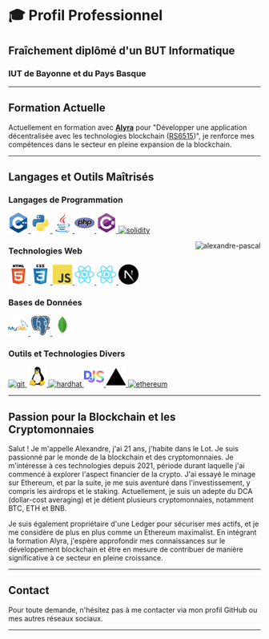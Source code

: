 # 🎓 Profil Professionnel

## Fraîchement diplômé d'un BUT Informatique
### IUT de Bayonne et du Pays Basque

---

## Formation Actuelle
Actuellement en formation avec **[Alyra](https://www.alyra.fr/)** pour "Développer une application décentralisée avec les technologies blockchain ([RS6515](https://www.francecompetences.fr/recherche/rs/6515/))", je renforce mes compétences dans le secteur en pleine expansion de la blockchain.

---

## Langages et Outils Maîtrisés

### Langages de Programmation
<p align="left">
    <a href="https://www.w3schools.com/cpp/" target="_blank" rel="noreferrer"> 
        <img src="https://raw.githubusercontent.com/devicons/devicon/master/icons/cplusplus/cplusplus-original.svg" alt="cplusplus" width="40" height="40"/> 
    </a>   
    <a href="https://www.python.org" target="_blank" rel="noreferrer"> 
        <img src="https://raw.githubusercontent.com/devicons/devicon/master/icons/python/python-original.svg" alt="python" width="40" height="40"/> 
    </a>  
    <a href="https://www.java.com" target="_blank" rel="noreferrer"> 
        <img src="https://raw.githubusercontent.com/devicons/devicon/master/icons/java/java-original.svg" alt="java" width="40" height="40"/> 
    </a> 
    <a href="https://www.php.net" target="_blank" rel="noreferrer"> 
        <img src="https://raw.githubusercontent.com/devicons/devicon/master/icons/php/php-original.svg" alt="php" width="40" height="40"/> 
    </a> 
    <a href="https://dotnet.microsoft.com/" target="_blank" rel="noreferrer"> 
        <img src="https://raw.githubusercontent.com/devicons/devicon/master/icons/csharp/csharp-original.svg" alt="csharp" width="40" height="40"/> 
    </a>
    <a href="https://soliditylang.org/" target="_blank" rel="noreferrer"> 
        <img src="https://www.logo.wine/a/logo/Solidity/Solidity-Logo.wine.svg" alt="solidity" width="40" height="40"/> 
    </a>
</p>

<img align="right" height="195px" src="https://github-readme-stats.vercel.app/api/top-langs?username=alexandre-pascal&lang=en&layout=compact" alt="alexandre-pascal" />

### Technologies Web
<p align="left">
    <a href="https://www.w3.org/html/" target="_blank" rel="noreferrer"> 
        <img src="https://raw.githubusercontent.com/devicons/devicon/master/icons/html5/html5-original-wordmark.svg" alt="html5" width="40" height="40"/> 
    </a> 
    <a href="https://www.w3schools.com/css/" target="_blank" rel="noreferrer"> 
        <img src="https://raw.githubusercontent.com/devicons/devicon/master/icons/css3/css3-original-wordmark.svg" alt="css3" width="40" height="40"/> 
    </a> 
    <a href="https://developer.mozilla.org/en-US/docs/Web/JavaScript" target="_blank" rel="noreferrer"> 
        <img src="https://raw.githubusercontent.com/devicons/devicon/master/icons/javascript/javascript-original.svg" alt="javascript" width="40" height="40"/> 
    </a> 
    <a href="https://reactjs.org/" target="_blank" rel="noreferrer"> 
        <img src="https://raw.githubusercontent.com/devicons/devicon/master/icons/react/react-original.svg" alt="react" width="40" height="40"/> 
    </a> 
    <a href="https://reactnative.dev/" target="_blank" rel="noreferrer"> 
        <img src="https://raw.githubusercontent.com/devicons/devicon/master/icons/react/react-original.svg" alt="reactnative" width="40" height="40"/> 
    </a> 
    <a href="https://nextjs.org/" target="_blank" rel="noreferrer"> 
        <img src="https://raw.githubusercontent.com/devicons/devicon/master/icons/nextjs/nextjs-original.svg" alt="nextjs" width="40" height="40"/> 
    </a>
</p>

### Bases de Données
<p align="left">
    <a href="https://www.mysql.com/" target="_blank" rel="noreferrer"> 
        <img src="https://raw.githubusercontent.com/devicons/devicon/master/icons/mysql/mysql-original-wordmark.svg" alt="mysql" width="40" height="40"/> 
    </a>
    <a href="https://www.postgresql.org/" target="_blank" rel="noreferrer"> 
        <img src="https://raw.githubusercontent.com/devicons/devicon/master/icons/postgresql/postgresql-original.svg" alt="postgresql" width="40" height="40"/> 
    </a>
    <a href="https://www.mongodb.com/" target="_blank" rel="noreferrer"> 
        <img src="https://raw.githubusercontent.com/devicons/devicon/master/icons/mongodb/mongodb-original.svg" alt="mongodb" width="40" height="40"/> 
    </a>
</p>

### Outils et Technologies Divers
<p align="left">
    <a href="https://git-scm.com/" target="_blank" rel="noreferrer"> 
        <img src="https://www.vectorlogo.zone/logos/git-scm/git-scm-icon.svg" alt="git" width="40" height="40"/> 
    </a>  
    <a href="https://www.linux.org/" target="_blank" rel="noreferrer"> 
        <img src="https://raw.githubusercontent.com/devicons/devicon/master/icons/linux/linux-original.svg" alt="linux" width="40" height="40"/> 
    </a>
    <a href="https://hardhat.org/" target="_blank" rel="noreferrer"> 
        <img src="https://hardhat.org/favicon.ico" alt="hardhat" width="40" height="40"/> 
    </a> 
    <a href="https://discord.js.org/" target="_blank" rel="noreferrer"> 
        <img src="https://raw.githubusercontent.com/devicons/devicon/master/icons/discordjs/discordjs-original.svg" alt="discord" width="40" height="40"/> 
    </a>
    <a href="https://vercel.com/" target="_blank" rel="noreferrer"> 
        <img src="https://raw.githubusercontent.com/devicons/devicon/master/icons/vercel/vercel-original.svg" alt="vercel" width="40" height="40"/> 
    </a>
    <a href="https://ethereum.org/" target="_blank" rel="noreferrer"> 
      <img src="https://cryptologos.cc/logos/ethereum-eth-logo.svg?v=014" alt="ethereum" width="40" height="40"/> 
    </a>
</p>

---

## Passion pour la Blockchain et les Cryptomonnaies
Salut ! Je m'appelle Alexandre, j'ai 21 ans, j'habite dans le Lot. Je suis passionné par le monde de la blockchain et des cryptomonnaies. Je m'intéresse à ces technologies depuis 2021, période durant laquelle j'ai commencé à explorer l'aspect financier de la crypto. J'ai essayé le minage sur Ethereum, et par la suite, je me suis aventuré dans l'investissement, y compris les airdrops et le staking. Actuellement, je suis un adepte du DCA (dollar-cost averaging) et je détient plusieurs cryptomonnaies, notamment BTC, ETH et BNB.

Je suis également propriétaire d'une Ledger pour sécuriser mes actifs, et je me considère de plus en plus comme un Ethereum maximalist. En intégrant la formation Alyra, j'espère approfondir mes connaissances sur le développement blockchain et être en mesure de contribuer de manière significative à ce secteur en pleine croissance.

---

## Contact
Pour toute demande, n'hésitez pas à me contacter via mon profil GitHub ou mes autres réseaux sociaux.

---
